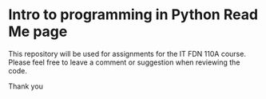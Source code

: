 # Intro to programming in Python Read Me page
This repository will be used for assignments for the IT FDN 110A course.
Please feel free to leave a comment or suggestion when reviewing the code.

Thank you
